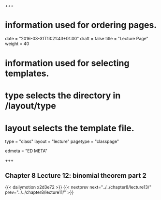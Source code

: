 +++
# information used for ordering pages.
date = "2016-03-31T13:21:43+01:00"
draft = false
title = "Lecture Page"
weight = 40

# information used for selecting templates.
# type selects the directory in /layout/type
# layout selects the template file.

type   = "class"
layout = "lecture"
pagetype = "classpage"





edmeta = "ED META"

+++
## Chapter 8 Lecture 12: binomial theorem part 2
{{< dailymotion x2d3e72 >}}
{{< nextprev next="../../chapter8/lecture13/"     prev="../../chapter8/lecture11/"  >}}

